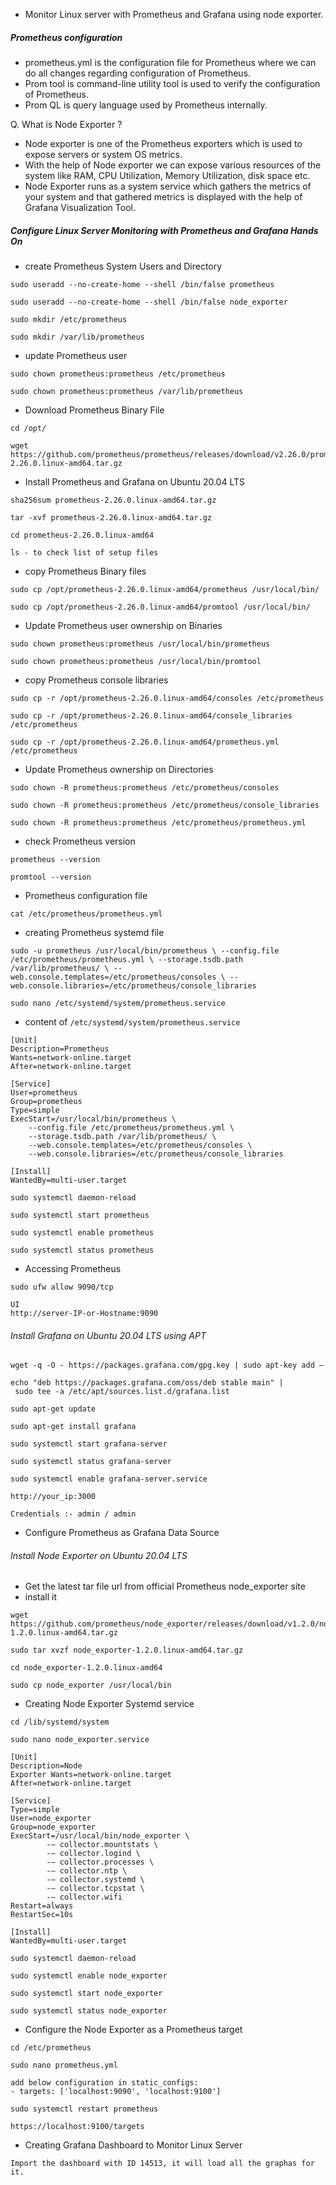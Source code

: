 - Monitor Linux server with Prometheus and Grafana using node exporter.

##### Prometheus configuration

- prometheus.yml is the configuration file for Prometheus where we can do all changes regarding configuration of Prometheus.
- Prom tool is command-line utility tool is used to verify the configuration of Prometheus.
- Prom QL is query language used by Prometheus internally.

Q. What is Node Exporter ?
- Node exporter is one of the Prometheus exporters which is used to expose servers or system OS metrics.
- With the help of Node exporter we can expose various resources of the system like RAM, CPU Utilization, Memory Utilization, disk space etc.
- Node Exporter runs as a system service which gathers the metrics of your system and that gathered metrics is displayed with the help of Grafana Visualization Tool.

##### Configure Linux Server Monitoring with Prometheus and Grafana Hands On

- create Prometheus System Users and Directory

```
sudo useradd --no-create-home --shell /bin/false prometheus

sudo useradd --no-create-home --shell /bin/false node_exporter

sudo mkdir /etc/prometheus

sudo mkdir /var/lib/prometheus
```

- update Prometheus user

```
sudo chown prometheus:prometheus /etc/prometheus

sudo chown prometheus:prometheus /var/lib/prometheus
```

- Download Prometheus Binary File

```
cd /opt/

wget https://github.com/prometheus/prometheus/releases/download/v2.26.0/prometheus-2.26.0.linux-amd64.tar.gz
```

- Install Prometheus and Grafana on Ubuntu 20.04 LTS
```
sha256sum prometheus-2.26.0.linux-amd64.tar.gz

tar -xvf prometheus-2.26.0.linux-amd64.tar.gz

cd prometheus-2.26.0.linux-amd64

ls - to check list of setup files
```

- copy Prometheus Binary files
```
sudo cp /opt/prometheus-2.26.0.linux-amd64/prometheus /usr/local/bin/

sudo cp /opt/prometheus-2.26.0.linux-amd64/promtool /usr/local/bin/
```

- Update Prometheus user ownership on Binaries
```
sudo chown prometheus:prometheus /usr/local/bin/prometheus

sudo chown prometheus:prometheus /usr/local/bin/promtool
```

- copy Prometheus console libraries
```
sudo cp -r /opt/prometheus-2.26.0.linux-amd64/consoles /etc/prometheus

sudo cp -r /opt/prometheus-2.26.0.linux-amd64/console_libraries /etc/prometheus

sudo cp -r /opt/prometheus-2.26.0.linux-amd64/prometheus.yml /etc/prometheus
```

- Update Prometheus ownership on Directories
```
sudo chown -R prometheus:prometheus /etc/prometheus/consoles

sudo chown -R prometheus:prometheus /etc/prometheus/console_libraries

sudo chown -R prometheus:prometheus /etc/prometheus/prometheus.yml
```

- check Prometheus version
```
prometheus --version

promtool --version
```

- Prometheus configuration file
```
cat /etc/prometheus/prometheus.yml 
```

- creating Prometheus systemd file
```
sudo -u prometheus /usr/local/bin/prometheus \ --config.file /etc/prometheus/prometheus.yml \ --storage.tsdb.path /var/lib/prometheus/ \ --web.console.templates=/etc/prometheus/consoles \ --web.console.libraries=/etc/prometheus/console_libraries

sudo nano /etc/systemd/system/prometheus.service
```

- content of `/etc/systemd/system/prometheus.service`
```
[Unit] 
Description=Prometheus 
Wants=network-online.target 
After=network-online.target 

[Service] 
User=prometheus 
Group=prometheus 
Type=simple 
ExecStart=/usr/local/bin/prometheus \ 
	--config.file /etc/prometheus/prometheus.yml \ 
	--storage.tsdb.path /var/lib/prometheus/ \ 
	--web.console.templates=/etc/prometheus/consoles \ 
	--web.console.libraries=/etc/prometheus/console_libraries 

[Install] 
WantedBy=multi-user.target
```

```
sudo systemctl daemon-reload

sudo systemctl start prometheus

sudo systemctl enable prometheus

sudo systemctl status prometheus
```

- Accessing Prometheus
```
sudo ufw allow 9090/tcp

UI
http://server-IP-or-Hostname:9090
```

###### Install Grafana on Ubuntu 20.04 LTS using APT
```
wget -q -O - https://packages.grafana.com/gpg.key | sudo apt-key add –

echo "deb https://packages.grafana.com/oss/deb stable main" | sudo tee -a /etc/apt/sources.list.d/grafana.list

sudo apt-get update

sudo apt-get install grafana

sudo systemctl start grafana-server

sudo systemctl status grafana-server

sudo systemctl enable grafana-server.service

http://your_ip:3000

Credentials :- admin / admin

```

- Configure Prometheus as Grafana Data Source

###### Install Node Exporter on Ubuntu 20.04 LTS

- Get the latest tar file url from official Prometheus node_exporter site
- install it
```
wget https://github.com/prometheus/node_exporter/releases/download/v1.2.0/node_exporter-1.2.0.linux-amd64.tar.gz

sudo tar xvzf node_exporter-1.2.0.linux-amd64.tar.gz

cd node_exporter-1.2.0.linux-amd64

sudo cp node_exporter /usr/local/bin
```

- Creating Node Exporter Systemd service
```
cd /lib/systemd/system

sudo nano node_exporter.service
```

```
[Unit] 
Description=Node 
Exporter Wants=network-online.target 
After=network-online.target 

[Service] 
Type=simple 
User=node_exporter 
Group=node_exporter 
ExecStart=/usr/local/bin/node_exporter \ 
		-— collector.mountstats \ 
		-— collector.logind \ 
		-— collector.processes \ 
		-— collector.ntp \ 
		-— collector.systemd \ 
		-— collector.tcpstat \ 
		-— collector.wifi 
Restart=always 
RestartSec=10s 

[Install] 
WantedBy=multi-user.target
```

```
sudo systemctl daemon-reload

sudo systemctl enable node_exporter

sudo systemctl start node_exporter

sudo systemctl status node_exporter
```

- Configure the Node Exporter as a Prometheus target

```
cd /etc/prometheus

sudo nano prometheus.yml

add below configuration in static_configs:
- targets: ['localhost:9090', 'localhost:9100']

sudo systemctl restart prometheus

https://localhost:9100/targets
```

- Creating Grafana Dashboard to Monitor Linux Server
```
Import the dashboard with ID 14513, it will load all the graphas for it.
```


